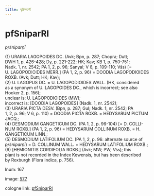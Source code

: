 ```yaml
---
title: पृश्निपर्णी
---
```


# pfSniparRI

<i>pṛśniparṇī</i>  <div n="P" />(1) <bot>URARIA LAGOPOIDES DC.</bot> (Avk; Bpn, p. 287; Chopra; Dutt; <div n="lb" />DWH 1, p. 426-428; Dy, p. 221-222; HK; Kav; KB 1, p. 750-751; <div n="lb" />Nadk. 1, nr. 2542; PA 1, 2, p. 96; Sanyal; V 6, p. 109-110; Vśs) [= <div n="lb" /><bot>U. LAGOPODIOIDES MERR.</bot>] (PA 1, 2, p. 96) = <bot>DOODIA LAGOPODIOIDES <div n="lb" />ROXB.</bot> (Avk; Dutt; HK; Kav); <div n="P" />(2) <bot>U. LAGOPUS DC.</bot> = <bot>U. LAGOPODIOIDES WALL.</bot> (HK, considered <div n="lb" />as a synonym of <bot>U. LAGOPOIDES DC.</bot>, which is incorrect; see also <div n="lb" />Hooker 2, p. 156); <div n="lb" />unclear is: <bot>U. LAGOPODIOIDES</bot> (MW); <div n="lb" />incorrect is: [<bot>DOODIA LAGOPOIDES</bot>] (Nadk. 1, nr. 2542); <div n="P" />(3) <bot>URARIA PICTA DESV.</bot> (Bpn, p. 287; Gul; Nadk. 1, nr. 2542; PA <div n="lb" />1, 2, p. 96; V 6, p. 110) = <bot>DOODIA PICTA ROXB.</bot> = <bot>HEDYSARUM PICTUM <div n="lb" />JACQ.</bot>; <div n="P" />(4) <bot>DESMODIUM GANGETICUM DC.</bot> (PA 1, 2, p. 96-104) [= <bot>D. COLLI- <div n="lb" />NUM ROXB.</bot>] (PA 1, 2, p. 96) = <bot>HEDYSARUM COLLINUM ROXB.</bot> = <bot>H. <div n="lb" />GANGETICUM LINN.</bot>; <div n="P" />(5) <bot>DESMODIUM LATIFOLIUM DC.</bot> (PA 1, 2, p. 96: alternate source of <div n="lb" /><i>pṛśniparṇī</i>) = <bot>D. COLLINUM WALL.</bot> = <bot>HEDYSARUM LATIFOLIUM ROXB.</bot>; <div n="P" />(6) [<bot>HEMIONITIS CORDIFOLIA ROXB.</bot>] (Avk; MW; PW; Vśs); this <div n="lb" />plant is not recorded in the Index Kewensis, but has been described <div n="lb" />by Roxburgh (Flora Indica, p. 756).

lnum: 167

image: [577](https://www.sanskrit-lexicon.uni-koeln.de/scans/csl-apidev/servepdf.php?dict=snp&page=577)

cologne link: [pfSniparRI](https://sanskrit-lexicon.uni-koeln.de/scans/csl-apidev/getword.php?dict=snp&key=pfSniparRI)

